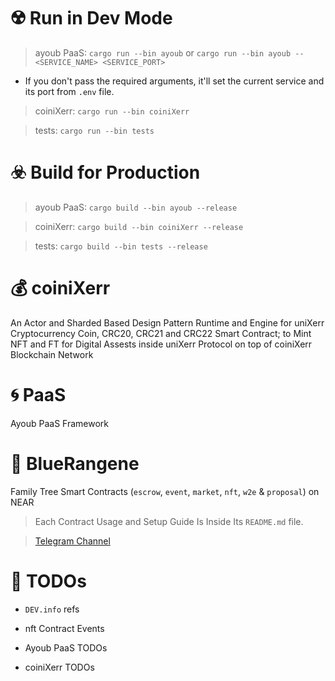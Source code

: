 

# ☢️ Run in Dev Mode

> ayoub PaaS: ```cargo run --bin ayoub``` or ```cargo run --bin ayoub -- <SERVICE_NAME> <SERVICE_PORT>``` 

* If you don't pass the required arguments, it'll set the current service and its port from `.env` file.

> coiniXerr: ```cargo run --bin coiniXerr```

> tests: ```cargo run --bin tests```

# ☣️ Build for Production

> ayoub PaaS: ```cargo build --bin ayoub --release```

> coiniXerr: ```cargo build --bin coiniXerr --release```

> tests: ```cargo build --bin tests --release```

# 💰 coiniXerr 

An Actor and Sharded Based Design Pattern Runtime and Engine for uniXerr Cryptocurrency Coin, CRC20, CRC21 and CRC22 Smart Contract; to Mint NFT and FT for Digital Assests inside uniXerr Protocol on top of coiniXerr Blockchain Network

# 🌀 PaaS 

Ayoub PaaS Framework

# 🧧 BlueRangene

Family Tree Smart Contracts (`escrow`, `event`, `market`, `nft`, `w2e` & `proposal`) on NEAR

> Each Contract Usage and Setup Guide Is Inside Its `README.md` file.

> [Telegram Channel](https://t.me/bluerangene)

# 📌 TODOs

* `DEV.info` refs

* nft Contract Events

* Ayoub PaaS TODOs

* coiniXerr TODOs